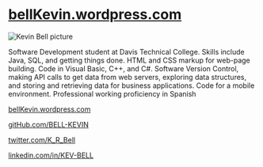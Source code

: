 # [bellKevin.wordpress.com](https://bellkevin.wordpress.com)
![Kevin Bell picture](https://media-exp1.licdn.com/dms/image/C5603AQG8pOElhGM67Q/profile-displayphoto-shrink_200_200/0/1567641990062?e=1665619200&v=beta&t=_BOUed7onC75UMck2qQObciwjstxubQJHyV37Uj6XZI)

Software Development student at Davis Technical College. Skills include Java, SQL, 
and getting things done. HTML and CSS markup for web-page building. Code in Visual Basic, C++, 
and C#. Software Version Control, making API calls to get data from web servers, exploring data 
structures, and storing and retrieving data for business applications. Code for a mobile environment. 
Professional working proficiency in Spanish

[bellKevin.wordpress.com](https://bellkevin.wordpress.com)

[gitHub.com/BELL-KEVIN](https://github.com/bell-kevin)

[twitter.com/K_R_Bell](https://nitter.net/K_R_Bell)

[linkedin.com/in/KEV-BELL](https://linkedin.com/in/kev-bell)
